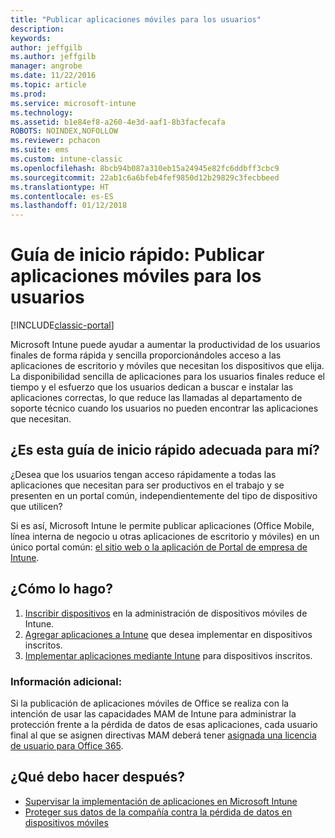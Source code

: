 ```yaml
---
title: "Publicar aplicaciones móviles para los usuarios"
description: 
keywords: 
author: jeffgilb
ms.author: jeffgilb
manager: angrobe
ms.date: 11/22/2016
ms.topic: article
ms.prod: 
ms.service: microsoft-intune
ms.technology: 
ms.assetid: b1e84ef8-a260-4e3d-aaf1-8b3facfecafa
ROBOTS: NOINDEX,NOFOLLOW
ms.reviewer: pchacon
ms.suite: ems
ms.custom: intune-classic
ms.openlocfilehash: 8bcb94b087a310eb15a24945e82fc6ddbff3cbc9
ms.sourcegitcommit: 22ab1c6a6bfeb4fef9850d12b29829c3fecbbeed
ms.translationtype: HT
ms.contentlocale: es-ES
ms.lasthandoff: 01/12/2018
---
```

# <a name="quick-start-guide-publish-mobile-apps-to-your-users"></a>Guía de inicio rápido: Publicar aplicaciones móviles para los usuarios

[!INCLUDE[classic-portal](../includes/classic-portal.md)]

Microsoft Intune puede ayudar a aumentar la productividad de los usuarios finales de forma rápida y sencilla proporcionándoles acceso a las aplicaciones de escritorio y móviles que necesitan los dispositivos que elija. La disponibilidad sencilla de aplicaciones para los usuarios finales reduce el tiempo y el esfuerzo que los usuarios dedican a buscar e instalar las aplicaciones correctas, lo que reduce las llamadas al departamento de soporte técnico cuando los usuarios no pueden encontrar las aplicaciones que necesitan.   

## <a name="is-this-quick-start-guide-right-for-me"></a>¿Es esta guía de inicio rápido adecuada para mí?
¿Desea que los usuarios tengan acceso rápidamente a todas las aplicaciones que necesitan para ser productivos en el trabajo y se presenten en un portal común, independientemente del tipo de dispositivo que utilicen?

Si es así, Microsoft Intune le permite publicar aplicaciones (Office Mobile, línea interna de negocio u otras aplicaciones de escritorio y móviles) en un único portal común: [el sitio web o la aplicación de Portal de empresa de Intune](/intune-user-help/company-portal-frequently-asked-questions).

## <a name="how-do-i-do-it"></a>¿Cómo lo hago?
1.  [Inscribir dispositivos](/intune-classic/deploy-use/enroll-devices-in-microsoft-intune) en la administración de dispositivos móviles de Intune.
2.  [Agregar aplicaciones a Intune](/intune-classic/deploy-use/add-apps-for-mobile-devices-in-microsoft-intune) que desea implementar en dispositivos inscritos.
3.  [Implementar aplicaciones mediante Intune](/intune-classic/deploy-use/deploy-apps) para dispositivos inscritos.

### <a name="additional-information"></a>Información adicional:
Si la publicación de aplicaciones móviles de Office se realiza con la intención de usar las capacidades MAM de Intune para administrar la protección frente a la pérdida de datos de esas aplicaciones, cada usuario final al que se asignen directivas MAM deberá tener [asignada una licencia de usuario para Office 365](https://support.office.com/article/Assign-or-remove-licenses-for-Office-365-for-business-997596b5-4173-4627-b915-36abac6786dc).

## <a name="what-should-i-do-next"></a>¿Qué debo hacer después?
- [Supervisar la implementación de aplicaciones en Microsoft Intune](/intune-classic/deploy-use/monitor-apps-in-microsoft-intune)
- [Proteger sus datos de la compañía contra la pérdida de datos en dispositivos móviles](/intune-classic/deploy-use/protect-app-data-using-mobile-app-management-policies-with-microsoft-intune)
